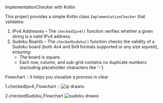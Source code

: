ImplementationChecker with Kotlin

This project provides a simple Kotlin class `ImplementationChecker` that validates:

1. IPv4 Addresses – The `checkedIpv4()` function verifies whether a given string is a valid IPv4 address.
2. Sudoku Boards – The `checkedSudoku()` function checks the validity of a Sudoku board (both 4x4 and 9x9 formats supported or any size squred), ensuring:
   - The board is square.
   - Each row, column, and sub-grid contains no duplicate numbers (excluding placeholder characters like '-').
     
Flowchart :: it helps you visualize a process in clear


 1.checkedIpv4_Flowchart :: ![ip drawio](https://github.com/user-attachments/assets/1ff22229-1335-4b60-ad3e-5023a1f9e707)


 2.checkedSudoku_Flowchart ![sudoku drawio](https://github.com/user-attachments/assets/0cfd4379-3a8b-433e-91b2-7f7c821f5fd2)

 

